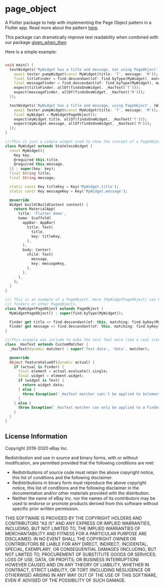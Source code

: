 # page_object

A Flutter package to help with implementing the Page Object pattern in a Flutter app. 
Read more about the pattern [here](https://martinfowler.com/bliki/PageObject.html).

This package can dramatically improve test readability when combined with our package [given_when_then](../given_when_then)

Here is a simple example:
```dart

void main() {
  testWidgets('MyWidget has a title and message, not using PageObject', (WidgetTester tester) async {
    await tester.pumpWidget(const MyWidget(title: 'T', message: 'M'));
    final titleFinder = find.descendant(of: find.byType(MyWidget), matching: find.byKey(MyWidget.titleKey));
    final messageFinder = find.descendant(of: find.byType(MyWidget), matching: find.byKey(MyWidget.messageKey));
    expect(titleFinder, allOf(findsOneWidget, _HasText('T')));
    expect(messageFinder, allOf(findsOneWidget, _HasText('M')));
  });

  testWidgets('MyWidget has a title and message, using PageObject', (WidgetTester tester) async {
    await tester.pumpWidget(const MyWidget(title: 'T', message: 'M'));
    final myWidget = MyWidgetPageObject();
    expect(myWidget.title, allOf(findsOneWidget, _HasText('T')));
    expect(myWidget.message, allOf(findsOneWidget, _HasText('M')));
  });
}

///This is just a simple widget used to show the concept of a PageObject.
class MyWidget extends StatelessWidget {
  const MyWidget({
    Key key,
    @required this.title,
    @required this.message,
  }) : super(key: key);
  final String title;
  final String message;

  static const Key titleKey = Key('MyWidget.title');
  static const Key messageKey = Key('MyWidget.message');

  @override
  Widget build(BuildContext context) {
    return MaterialApp(
      title: 'Flutter Demo',
      home: Scaffold(
        appBar: AppBar(
          title: Text(
            title,
            key: titleKey,
          ),
        ),
        body: Center(
          child: Text(
            message,
            key: messageKey,
          ),
        ),
      ),
    );
  }
}

/// This is an example of a PageObject. Here [MyWidgetPageObject] can be used as a [Finder] and it can include child
/// finders or other PageObjects.
class MyWidgetPageObject extends PageObject {
  MyWidgetPageObject() : super(find.byType(MyWidget));

  Finder get title => find.descendant(of: this, matching: find.byKey(MyWidget.titleKey));
  Finder get message => find.descendant(of: this, matching: find.byKey(MyWidget.messageKey));
}

///This example was include to make the test feel more like a real scenario.
class _HasText extends CustomMatcher {
  _HasText(dynamic matcher) : super('Text data', 'data', matcher);

  @override
  Object featureValueOf(dynamic actual) {
    if (actual is Finder) {
      final element = actual.evaluate().single;
      final widget = element.widget;
      if (widget is Text) {
        return widget.data;
      } else {
        throw Exception('_HasText matcher can\'t be applied to $element');
      }
    } else {
      throw Exception('_HasText matcher can only be applied to a Finder object');
    }
  }
}
```

## License Information

Copyright 2019-2020 eBay Inc.

Redistribution and use in source and binary forms, with or without
modification, are permitted provided that the following conditions are
met:

- Redistributions of source code must retain the above copyright
  notice, this list of conditions and the following disclaimer.
- Redistributions in binary form must reproduce the above
  copyright notice, this list of conditions and the following disclaimer
  in the documentation and/or other materials provided with the
  distribution.
- Neither the name of eBay Inc. nor the names of its
  contributors may be used to endorse or promote products derived from
  this software without specific prior written permission.

THIS SOFTWARE IS PROVIDED BY THE COPYRIGHT HOLDERS AND CONTRIBUTORS
"AS IS" AND ANY EXPRESS OR IMPLIED WARRANTIES, INCLUDING, BUT NOT
LIMITED TO, THE IMPLIED WARRANTIES OF MERCHANTABILITY AND FITNESS FOR
A PARTICULAR PURPOSE ARE DISCLAIMED. IN NO EVENT SHALL THE COPYRIGHT
OWNER OR CONTRIBUTORS BE LIABLE FOR ANY DIRECT, INDIRECT, INCIDENTAL,
SPECIAL, EXEMPLARY, OR CONSEQUENTIAL DAMAGES (INCLUDING, BUT NOT
LIMITED TO, PROCUREMENT OF SUBSTITUTE GOODS OR SERVICES; LOSS OF USE,
DATA, OR PROFITS; OR BUSINESS INTERRUPTION) HOWEVER CAUSED AND ON ANY
THEORY OF LIABILITY, WHETHER IN CONTRACT, STRICT LIABILITY, OR TORT
(INCLUDING NEGLIGENCE OR OTHERWISE) ARISING IN ANY WAY OUT OF THE USE
OF THIS SOFTWARE, EVEN IF ADVISED OF THE POSSIBILITY OF SUCH DAMAGE.
